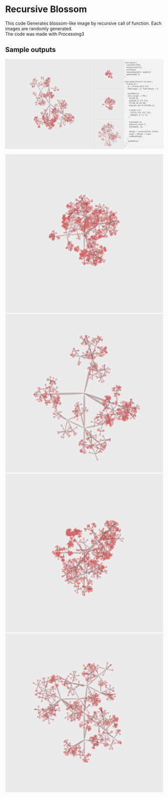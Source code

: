 
# Recursive Blossom
This code Generates blossom-like image by recursive call of function.
Each images are randomly generated.  
The code was made with Processing3

## Sample outputs
![image](./img/20110661_RecursiveBlossom.png)

![image](./img/Image-1041.jpg)	
![image](./img/Image-1043.jpg)	
![image](./img/Image-1067.jpg)
![image](./img/Image-1099.jpg)

